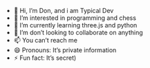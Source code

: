 - 👋 Hi, I’m Don, and i am Typical Dev
- 👀 I’m interested in programming and chess
- 🌱 I’m currently learning three.js and python
- 💞️ I’m don’t looking to collaborate on anything
- 📫 You can’t reach me
- 😄 Pronouns: It’s private information
- ⚡ Fun fact: It’s secret)

